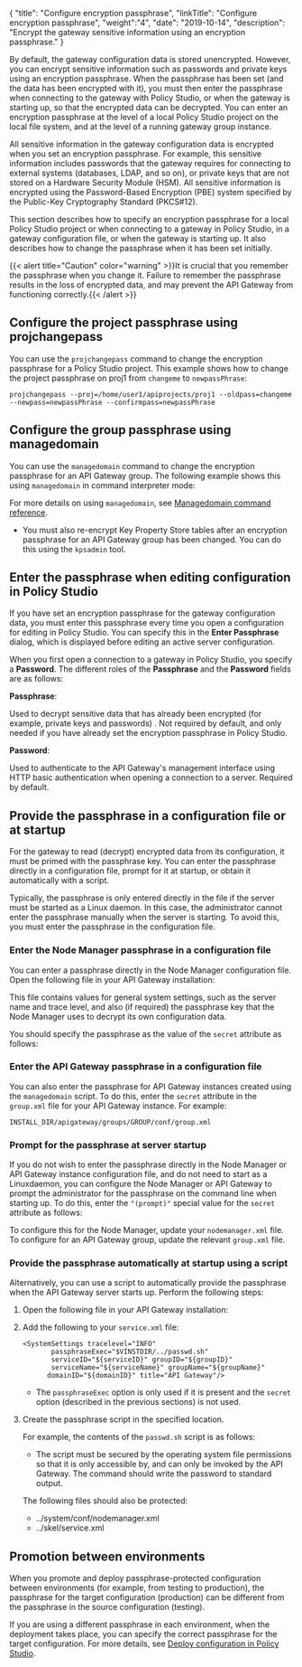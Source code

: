 {
"title": "Configure encryption passphrase",
"linkTitle": "Configure encryption passphrase",
"weight":"4",
"date": "2019-10-14",
"description": "Encrypt the gateway sensitive information using an encryption passphrase."
}

By default, the gateway configuration data is stored unencrypted. However, you can encrypt sensitive information such as passwords and private keys using an encryption passphrase. When the passphrase has been set (and the data has been encrypted with it), you must then enter the passphrase when connecting to the gateway with Policy Studio, or when the gateway is starting up, so that the encrypted data can be decrypted. You can enter an encryption passphrase at the level of a local Policy Studio project on the local file system, and at the level of a running gateway group instance.

All sensitive information in the gateway configuration data is encrypted when you set an encryption passphrase. For example, this sensitive information includes passwords that the gateway requires for connecting to external systems (databases, LDAP, and so on), or private keys that are not stored on a Hardware Security Module (HSM). All sensitive information is encrypted using the Password-Based Encryption (PBE) system specified by the Public-Key Cryptography Standard (PKCS#12).

This section describes how to specify an encryption passphrase for a local Policy Studio project or when connecting to a gateway in Policy Studio, in a gateway configuration file, or when the gateway is starting up. It also describes how to change the passphrase when it has been set initially.

{{< alert title="Caution" color="warning" >}}It is crucial that you remember the passphrase when you change it. Failure to remember the passphrase results in the loss of encrypted data, and may prevent the API Gateway from functioning correctly.{{< /alert >}}

## Configure the project passphrase using projchangepass

You can use the `projchangepass` command to change the encryption passphrase for a Policy Studio project. This example shows how to change the project passphrase on proj1 from `changeme` to `newpassPhrase`:

```
projchangepass --proj=/home/user1/apiprojects/proj1 --oldpass=changeme --newpass=newpassPhrase --confirmpass=newpassPhrase
```

## Configure the group passphrase using managedomain

You can use the `managedomain` command to change the encryption passphrase for an API Gateway group. The following example shows this using `managedomain` in command interpreter mode:

For more details on using `managedomain`, see [Managedomain command reference](/docs/apigtw_admin/managedomain_ref).

* You must also re-encrypt Key Property Store tables after an encryption passphrase for an API Gateway group has been changed. You can do this using the `kpsadmin` tool.

## Enter the passphrase when editing configuration in Policy Studio

If you have set an encryption passphrase for the gateway configuration data, you must enter this passphrase every time you open a configuration for editing in Policy Studio. You can specify this in the **Enter Passphrase** dialog, which is displayed before editing an active server configuration.

When you first open a connection to a gateway in Policy Studio, you specify a **Password**. The different roles of the **Passphrase**
and the **Password** fields are as follows:

**Passphrase**:

Used to decrypt sensitive data that has already been encrypted (for example, private keys and passwords) . Not required by default, and only needed if you have already set the encryption passphrase in Policy Studio.

**Password**:

Used to authenticate to the API Gateway's management interface using HTTP basic authentication when opening a connection to a server. Required by default. 

## Provide the passphrase in a configuration file or at startup

For the gateway to read (decrypt) encrypted data from its configuration, it must be primed with the passphrase key. You can enter the passphrase directly in a configuration file, prompt for it at startup, or obtain it automatically with a script.

Typically, the passphrase is only entered directly in the file if the server must be started as a Linux daemon. In this case, the administrator cannot enter the passphrase manually when the server is starting. To avoid this, you must enter the passphrase in the configuration file.

### Enter the Node Manager passphrase in a configuration file

You can enter a passphrase directly in the Node Manager configuration file. Open the following file in your API Gateway installation:

This file contains values for general system settings, such as the server name and trace level, and also (if required) the passphrase key that the Node Manager uses to decrypt its own configuration data.

You should specify the passphrase as the value of the `secret` attribute as follows:

### Enter the API Gateway passphrase in a configuration file

You can also enter the passphrase for API Gateway instances created using the `managedomain` script. To do this, enter the `secret` attribute in the `group.xml` file for your API Gateway instance. For example:

```
INSTALL_DIR/apigateway/groups/GROUP/conf/group.xml
```

### Prompt for the passphrase at server startup

If you do not wish to enter the passphrase directly in the Node Manager or API Gateway instance configuration file, and do not need to start as a Linuxdaemon, you can configure the Node Manager or API Gateway to prompt the administrator for the passphrase on the command line when starting up. To do this, enter the `"(prompt)"` special value for the `secret` attribute as follows:

To configure this for the Node Manager, update your `nodemanager.xml` file. To configure for an API Gateway group, update the relevant `group.xml` file.

### Provide the passphrase automatically at startup using a script

Alternatively, you can use a script to automatically provide the passphrase when the API Gateway server starts up. Perform the following steps:

1. Open the following file in your API Gateway installation:
2. Add the following to your `service.xml` file:

    ```
    <SystemSettings tracelevel="INFO"
           passphraseExec="$VINSTDIR/../passwd.sh"
           serviceID="${serviceID}" groupID="${groupID}" 
           serviceName="${serviceName}" groupName="${groupName}"
          domainID="${domainID}" title="API Gateway"/>
    ```

    * The `passphraseExec` option is only used if it is present and the `secret` option (described in the previous sections) is not used.

3. Create the passphrase script in the specified location.

    For example, the contents of the `passwd.sh` script is as follows:

    * The script must be secured by the operating system file permissions so that it is only accessible by, and can only be invoked by the API Gateway. The command should write the    password to standard output.

    The following files should also be protected:

    * ../system/conf/nodemanager.xml
    * ../skel/service.xml

## Promotion between environments

When you promote and deploy passphrase-protected configuration between environments (for example, from testing to production), the passphrase for the target configuration (production) can be different from the passphrase in the source configuration (testing).

If you are using a different passphrase in each environment, when the deployment takes place, you can specify the correct passphrase for the target configuration. For more details, see [Deploy configuration in Policy Studio](/docs/apigtw_admin/deploy_get_started#deploy-configuration-in-policy-studio).
